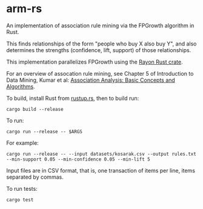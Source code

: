 # arm-rs

An implementation of association rule mining via the FPGrowth algorithm in Rust.

This finds relationships of the form "people who buy X also buy Y",
and also determines the strengths (confidence, lift, support) of those
relationships.

This implementation parallelizes FPGrowth using the [Rayon Rust crate](https://crates.io/crates/rayon).

For an overview of assocation rule mining,
see Chapter 5 of Introduction to Data Mining, Kumar et al:
[Association Analysis: Basic Concepts and Algorithms](https://www-users.cs.umn.edu/~kumar001/dmbook/ch5_association_analysis.pdf).

To build, install Rust from [rustup.rs](https://rustup.rs/), then to build run:

  `cargo build --release`

To run:

  `cargo run --release -- $ARGS`

For example:

  `cargo run --release -- --input datasets/kosarak.csv --output rules.txt --min-support 0.05 --min-confidence 0.05 --min-lift 5`

Input files are in CSV format, that is, one transaction of items per line, items separated by commas.

To run tests:

  `cargo test`

